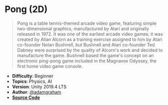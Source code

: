 # Pong (2D)

> Pong is a table tennis-themed arcade video game, featuring simple two-dimensional graphics, manufactured by Atari and originally released in 1972. It was one of the earliest arcade video games; it was created by Allan Alcorn as a training exercise assigned to him by Atari co-founder Nolan Bushnell, but Bushnell and Atari co-founder Ted Dabney were surprised by the quality of Alcorn's work and decided to manufacture the game. Bushnell based the game's concept on an electronic ping-pong game included in the Magnavox Odyssey, the first home video game console.

- **Difficulty**: Beginner
- **Topics**: Physics, AI
- **Version**: Unity 2019.4 LTS
- **Author**: [@adamgraham](https://github.com/adamgraham)
- [**Source Code**](https://github.com/zigurous/unity-pong-tutorial)
